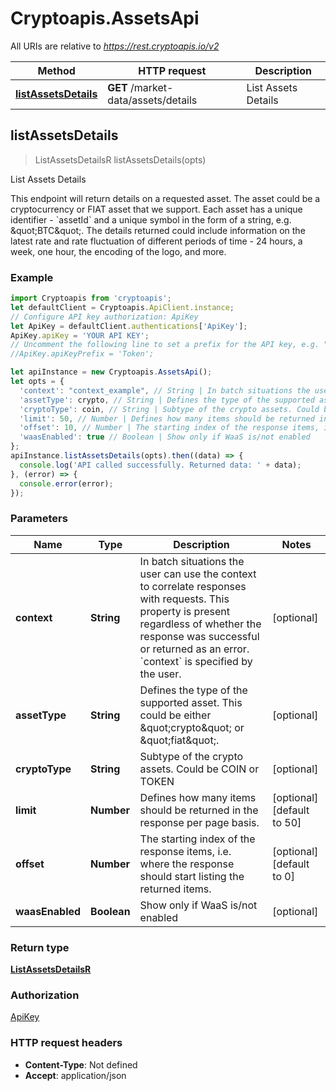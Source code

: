 # Cryptoapis.AssetsApi

All URIs are relative to *https://rest.cryptoapis.io/v2*

Method | HTTP request | Description
------------- | ------------- | -------------
[**listAssetsDetails**](AssetsApi.md#listAssetsDetails) | **GET** /market-data/assets/details | List Assets Details



## listAssetsDetails

> ListAssetsDetailsR listAssetsDetails(opts)

List Assets Details

This endpoint will return details on a requested asset. The asset could be a cryptocurrency or FIAT asset that we support. Each asset has a unique identifier - &#x60;assetId&#x60; and a unique symbol in the form of a string, e.g. \&quot;BTC\&quot;.    The details returned could include information on the latest rate and rate fluctuation of different periods of time - 24 hours, a week, one hour, the encoding of the logo, and more.

### Example

```javascript
import Cryptoapis from 'cryptoapis';
let defaultClient = Cryptoapis.ApiClient.instance;
// Configure API key authorization: ApiKey
let ApiKey = defaultClient.authentications['ApiKey'];
ApiKey.apiKey = 'YOUR API KEY';
// Uncomment the following line to set a prefix for the API key, e.g. "Token" (defaults to null)
//ApiKey.apiKeyPrefix = 'Token';

let apiInstance = new Cryptoapis.AssetsApi();
let opts = {
  'context': "context_example", // String | In batch situations the user can use the context to correlate responses with requests. This property is present regardless of whether the response was successful or returned as an error. `context` is specified by the user.
  'assetType': crypto, // String | Defines the type of the supported asset. This could be either \"crypto\" or \"fiat\".
  'cryptoType': coin, // String | Subtype of the crypto assets. Could be COIN or TOKEN
  'limit': 50, // Number | Defines how many items should be returned in the response per page basis.
  'offset': 10, // Number | The starting index of the response items, i.e. where the response should start listing the returned items.
  'waasEnabled': true // Boolean | Show only if WaaS is/not enabled
};
apiInstance.listAssetsDetails(opts).then((data) => {
  console.log('API called successfully. Returned data: ' + data);
}, (error) => {
  console.error(error);
});

```

### Parameters


Name | Type | Description  | Notes
------------- | ------------- | ------------- | -------------
 **context** | **String**| In batch situations the user can use the context to correlate responses with requests. This property is present regardless of whether the response was successful or returned as an error. &#x60;context&#x60; is specified by the user. | [optional] 
 **assetType** | **String**| Defines the type of the supported asset. This could be either \&quot;crypto\&quot; or \&quot;fiat\&quot;. | [optional] 
 **cryptoType** | **String**| Subtype of the crypto assets. Could be COIN or TOKEN | [optional] 
 **limit** | **Number**| Defines how many items should be returned in the response per page basis. | [optional] [default to 50]
 **offset** | **Number**| The starting index of the response items, i.e. where the response should start listing the returned items. | [optional] [default to 0]
 **waasEnabled** | **Boolean**| Show only if WaaS is/not enabled | [optional] 

### Return type

[**ListAssetsDetailsR**](ListAssetsDetailsR.md)

### Authorization

[ApiKey](../README.md#ApiKey)

### HTTP request headers

- **Content-Type**: Not defined
- **Accept**: application/json


